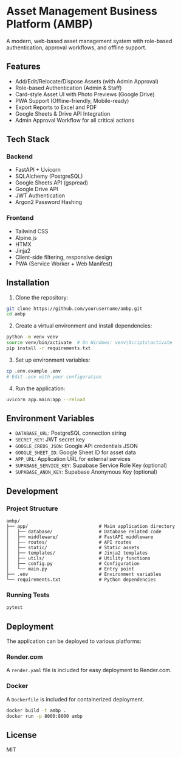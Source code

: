 # Asset Management Business Platform (AMBP)

A modern, web-based asset management system with role-based authentication, approval workflows, and offline support.

## Features

- Add/Edit/Relocate/Dispose Assets (with Admin Approval)
- Role-based Authentication (Admin & Staff)
- Card-style Asset UI with Photo Previews (Google Drive)
- PWA Support (Offline-friendly, Mobile-ready)
- Export Reports to Excel and PDF
- Google Sheets & Drive API Integration
- Admin Approval Workflow for all critical actions

## Tech Stack

### Backend
- FastAPI + Uvicorn
- SQLAlchemy (PostgreSQL)
- Google Sheets API (gspread)
- Google Drive API
- JWT Authentication
- Argon2 Password Hashing

### Frontend
- Tailwind CSS
- Alpine.js
- HTMX
- Jinja2
- Client-side filtering, responsive design
- PWA (Service Worker + Web Manifest)

## Installation

1. Clone the repository:
```bash
git clone https://github.com/yourusername/ambp.git
cd ambp
```

2. Create a virtual environment and install dependencies:
```bash
python -m venv venv
source venv/bin/activate  # On Windows: venv\Scripts\activate
pip install -r requirements.txt
```

3. Set up environment variables:
```bash
cp .env.example .env
# Edit .env with your configuration
```

4. Run the application:
```bash
uvicorn app.main:app --reload
```

## Environment Variables

- `DATABASE_URL`: PostgreSQL connection string
- `SECRET_KEY`: JWT secret key
- `GOOGLE_CREDS_JSON`: Google API credentials JSON
- `GOOGLE_SHEET_ID`: Google Sheet ID for asset data
- `APP_URL`: Application URL for external services
- `SUPABASE_SERVICE_KEY`: Supabase Service Role Key (optional)
- `SUPABASE_ANON_KEY`: Supabase Anonymous Key (optional)

## Development

### Project Structure

```
ambp/
├── app/                          # Main application directory
│   ├── database/                 # Database related code
│   ├── middleware/               # FastAPI middleware
│   ├── routes/                   # API routes
│   ├── static/                   # Static assets
│   ├── templates/                # Jinja2 templates
│   ├── utils/                    # Utility functions
│   ├── config.py                 # Configuration
│   └── main.py                   # Entry point
├── .env                          # Environment variables
└── requirements.txt              # Python dependencies
```

### Running Tests

```bash
pytest
```

## Deployment

The application can be deployed to various platforms:

### Render.com

A `render.yaml` file is included for easy deployment to Render.com.

### Docker

A `Dockerfile` is included for containerized deployment.

```bash
docker build -t ambp .
docker run -p 8000:8000 ambp
```

## License

MIT
